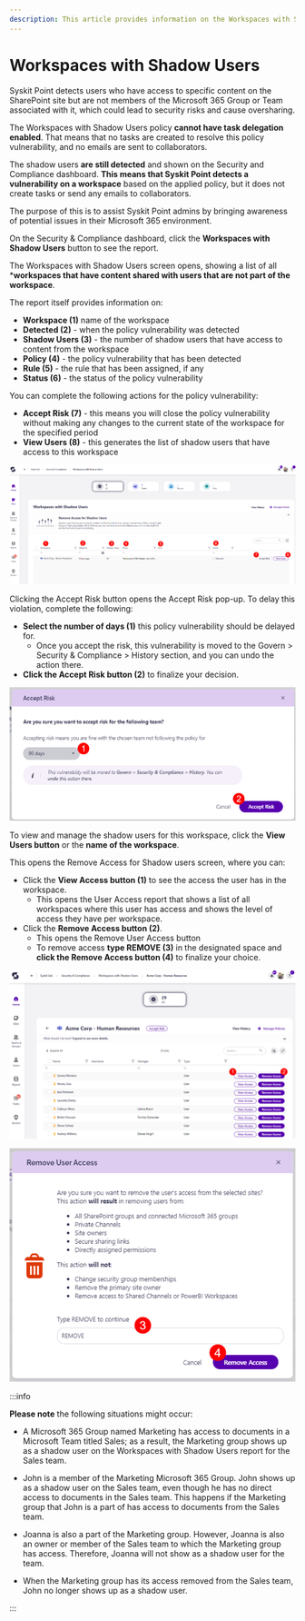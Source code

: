 ```yaml
---
description: This article provides information on the Workspaces with Shadow Users report.
---
```



# Workspaces with Shadow Users

Syskit Point detects users who have access to specific content on the SharePoint site but are not members of the Microsoft 365 Group or Team associated with it, which could lead to security risks and cause oversharing. 

The Workspaces with Shadow Users policy **cannot have task delegation enabled**. That means that no tasks are created to resolve this policy vulnerability, and no emails are sent to collaborators.

The shadow users **are still detected** and shown on the Security and Compliance dashboard. **This means that Syskit Point detects a vulnerability on a workspace** based on the applied policy, but it does not create tasks or send any emails to collaborators. 

The purpose of this is to assist Syskit Point admins by
bringing awareness of potential issues in their Microsoft 365 environment. 

On the Security & Compliance dashboard, click the **Workspaces with Shadow Users** button to see the report.

The Workspaces with Shadow Users screen opens, showing a list of all ***workspaces that have content shared with users that are not part of the workspace**.

The report itself provides information on:
* **Workspace (1)** name of the workspace
* **Detected (2)** - when the policy vulnerability was detected
* **Shadow Users (3)** - the number of shadow users that have access to content from the workspace
* **Policy (4)** - the policy vulnerability that has been detected
* **Rule (5)** - the rule that has been assigned, if any
* **Status (6)** - the status of the policy vulnerability

You can complete the following actions for the policy vulnerability:
* **Accept Risk (7)** - this means you will close the policy vulnerability without making any changes to the current state of the workspace for the specified period
* **View Users (8)** - this generates the list of shadow users that have access to this workspace

![Workspaces with Shadow Users](../../../static/img/security-compliance-checks-workspace-with-shadow-users.png)

Clicking the Accept Risk button opens the Accept Risk pop-up. To delay this violation, complete the following:

* **Select the number of days (1)** this policy vulnerability should be delayed for.
  * Once you accept the risk, this vulnerability is moved to the Govern > Security & Compliance > History section, and you can undo the action there. 
* **Click the Accept Risk button (2)** to finalize your decision.

![Workspaces with Shadow Users - Accept Risk Action](../../../static/img/security-compliance-checks-shadow-users-accept-risk.png)


To view and manage the shadow users for this workspace, click the **View Users button** or the **name of the workspace**.

This opens the Remove Access for Shadow users screen, where you can:

* Click the **View Access button (1)** to see the access the user has in the workspace.
  * This opens the User Access report that shows a list of all workspaces where this user has access and shows the level of access they have per workspace. 
* Click the **Remove Access button (2)**.
  * This opens the Remove User Access button
  * To remove access **type REMOVE (3)** in the designated space and **click the Remove Access button (4)** to finalize your choice.

![Workspaces with Shadow Users - Remove Access from Shadow Users Screen](../../../static/img/security-compliance-checks-shadow-users-access.png)

![Workspaces with Shadow Users - Remove Access](../../../static/img/security-compliance-checks-shadow-users-remove-access.png)

:::info

**Please note** the following situations might occur:

* A Microsoft 365 Group named Marketing has access to documents in a Microsoft Team titled Sales; as a result, the Marketing group shows up as a shadow user on the Workspaces with Shadow Users report for the Sales team. 

* John is a member of the Marketing Microsoft 365 Group. John shows up as a shadow user on the Sales team, even though he has no direct access to documents in the Sales team. This happens if the Marketing group that John is a part of has access to documents from the Sales team. 

* Joanna is also a part of the Marketing group. However, Joanna is also an owner or member of the Sales team to which the Marketing group has access. Therefore, Joanna will not show as a shadow user for the team. 

* When the Marketing group has its access removed from the Sales team, John no longer shows up as a shadow user.

:::